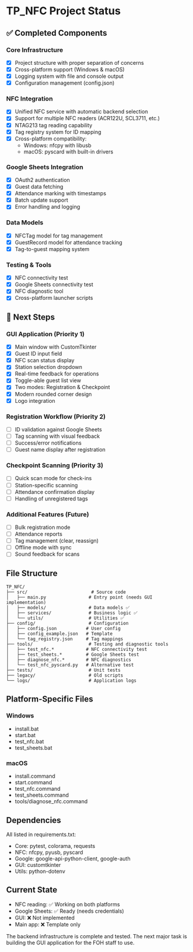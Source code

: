 # TP_NFC Project Status

## ✅ Completed Components

### Core Infrastructure
- [x] Project structure with proper separation of concerns
- [x] Cross-platform support (Windows & macOS)
- [x] Logging system with file and console output
- [x] Configuration management (config.json)

### NFC Integration
- [x] Unified NFC service with automatic backend selection
- [x] Support for multiple NFC readers (ACR122U, SCL3711, etc.)
- [x] NTAG213 tag reading capability
- [x] Tag registry system for ID mapping
- [x] Cross-platform compatibility:
  - Windows: nfcpy with libusb
  - macOS: pyscard with built-in drivers

### Google Sheets Integration
- [x] OAuth2 authentication
- [x] Guest data fetching
- [x] Attendance marking with timestamps
- [x] Batch update support
- [x] Error handling and logging

### Data Models
- [x] NFCTag model for tag management
- [x] GuestRecord model for attendance tracking
- [x] Tag-to-guest mapping system

### Testing & Tools
- [x] NFC connectivity test
- [x] Google Sheets connectivity test
- [x] NFC diagnostic tool
- [x] Cross-platform launcher scripts

## 🚧 Next Steps

### GUI Application (Priority 1)
- [x] Main window with CustomTkinter
- [x] Guest ID input field
- [x] NFC scan status display
- [x] Station selection dropdown
- [x] Real-time feedback for operations
- [x] Toggle-able guest list view
- [x] Two modes: Registration & Checkpoint
- [x] Modern rounded corner design
- [x] Logo integration

### Registration Workflow (Priority 2)
- [ ] ID validation against Google Sheets
- [ ] Tag scanning with visual feedback
- [ ] Success/error notifications
- [ ] Guest name display after registration

### Checkpoint Scanning (Priority 3)
- [ ] Quick scan mode for check-ins
- [ ] Station-specific scanning
- [ ] Attendance confirmation display
- [ ] Handling of unregistered tags

### Additional Features (Future)
- [ ] Bulk registration mode
- [ ] Attendance reports
- [ ] Tag management (clear, reassign)
- [ ] Offline mode with sync
- [ ] Sound feedback for scans

## File Structure

```
TP_NFC/
├── src/                        # Source code
│   ├── main.py                # Entry point (needs GUI implementation)
│   ├── models/                # Data models ✅
│   ├── services/              # Business logic ✅
│   └── utils/                 # Utilities ✅
├── config/                    # Configuration
│   ├── config.json           # User config
│   ├── config_example.json   # Template
│   └── tag_registry.json     # Tag mappings
├── tools/                     # Testing and diagnostic tools
│   ├── test_nfc.*            # NFC connectivity test
│   ├── test_sheets.*         # Google Sheets test
│   ├── diagnose_nfc.*        # NFC diagnostics
│   └── test_nfc_pyscard.py   # Alternative test
├── tests/                     # Unit tests
├── legacy/                    # Old scripts
└── logs/                      # Application logs
```

## Platform-Specific Files

### Windows
- install.bat
- start.bat
- test_nfc.bat
- test_sheets.bat

### macOS
- install.command
- start.command
- test_nfc.command
- test_sheets.command
- tools/diagnose_nfc.command

## Dependencies
All listed in requirements.txt:
- Core: pytest, colorama, requests
- NFC: nfcpy, pyusb, pyscard
- Google: google-api-python-client, google-auth
- GUI: customtkinter
- Utils: python-dotenv

## Current State
- NFC reading: ✅ Working on both platforms
- Google Sheets: ✅ Ready (needs credentials)
- GUI: ❌ Not implemented
- Main app: ❌ Template only

The backend infrastructure is complete and tested. The next major task is building the GUI application for the FOH staff to use.